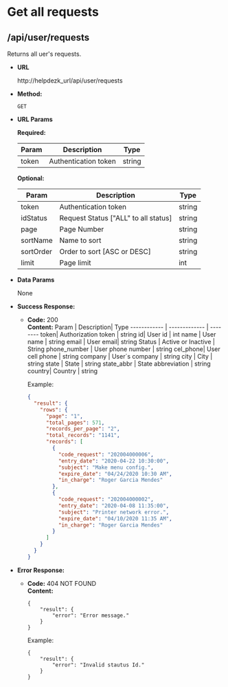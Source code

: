 # Get all requests 

**/api/user/requests**
----
  Returns all uer's requests.

* **URL**

  http://helpdezk_url/api/user/requests

* **Method:**

  `GET`
  
*  **URL Params**

   **Required:**
 
    Param | Description| Type
    ------------ | ------------- | --------
    token | Authentication token  | string

    **Optional:**

    Param | Description| Type
    ------------ | ------------- | --------
    token | Authentication token  | string
    idStatus | Request Status ["ALL" to all status] | string
    page | Page Number  | string
    sortName | Name to sort  | string
    sortOrder | Order to sort [ASC or DESC]  | string
    limit | Page limit  | int

* **Data Params**

  None

* **Success Response:**

  * **Code:** 200 <br />
    **Content:** 
    Param | Description| Type
    ------------ | ------------- | --------
    token| Authorization token  | string
    id| User id  | int
    name | User name | string
    email | User email| string
    Status | Active or Inactive | String
    phone_number |  User phone number | string
    cel_phone| User cell phone | string
    company | User´s company | string
    city | City | string
    state | State | string
    state_abbr | State abbreviation | string
    country| Country  | string

    Example:

    ```json
    {
      "result": {
        "rows": {
          "page": "1",
          "total_pages": 571,
          "records_per_page": "2",
          "total_records": "1141",
          "records": [
            {
              "code_request": "202004000006",
              "entry_date": "2020-04-22 10:30:00",
              "subject": "Make menu config.",
              "expire_date": "04/24/2020 10:30 AM",
              "in_charge": "Roger Garcia Mendes"
            },
            {
              "code_request": "202004000002",
              "entry_date": "2020-04-08 11:35:00",
              "subject": "Printer network error.",
              "expire_date": "04/10/2020 11:35 AM",
              "in_charge": "Roger Garcia Mendes"
            }
          ]
        }
      }
    }
    ```
    

* **Error Response:**

  * **Code:** 404 NOT FOUND <br />
    **Content:** 
    ```json5
    {
        "result": {
            "error": "Error message."
        }
    }
    ```

    Example:

    ```json5
    {
        "result": {
            "error": "Invalid stautus Id."
        }
    }
    ```
  